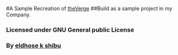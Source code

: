 #A Sample Recreation of [theVerge](http://www.theverge.com)
##Build as a sample project in my Company.
### Licensed under GNU General public License
### By [eldhose k shibu](http://eldhose.me/)